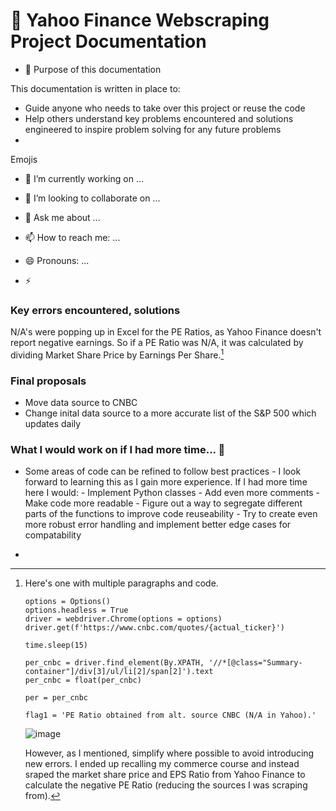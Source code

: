 # 🔭 Yahoo Finance Webscraping Project Documentation

- 🤔 Purpose of this documentation

This documentation is written in place to:

- Guide anyone who needs to take over this project or reuse the code 
- Help others understand key problems encountered and solutions engineered to inspire problem solving for any future problems
- 






Emojis

- 🔭 I’m currently working on ...

- 👯 I’m looking to collaborate on ...

- 💬 Ask me about ...
- 📫 How to reach me: ...
- 😄 Pronouns: ...
- ⚡ 


### Key errors encountered, solutions


N/A's were popping up in Excel for the PE Ratios, as Yahoo Finance doesn't report negative earnings. So if a PE Ratio was N/A, it was calculated by dividing Market Share Price by Earnings Per Share.[^bignote] 



### Final proposals

- Move data source to CNBC 
- Change inital data source to a more accurate list of the S&P 500 which updates daily


### What I would work on if I had more time... 🌱

- Some areas of code can be refined to follow best practices - I look forward to learning this as I gain more experience. If I had more time here I would:
            - Implement Python classes
            - Add even more comments
            - Make code more readable 
            - Figure out a way to segregate different parts of the functions to improve code reuseability 
            - Try to create even more robust error handling and implement better edge cases for compatability 
            
- 


[^bignote]: Here's one with multiple paragraphs and code.

        options = Options()
        options.headless = True
        driver = webdriver.Chrome(options = options)
        driver.get(f'https://www.cnbc.com/quotes/{actual_ticker}')

        time.sleep(15)

        per_cnbc = driver.find_element(By.XPATH, '//*[@class="Summary-container"]/div[3]/ul/li[2]/span[2]').text
        per_cnbc = float(per_cnbc)

        per = per_cnbc

        flag1 = 'PE Ratio obtained from alt. source CNBC (N/A in Yahoo).'
      
      ![image](https://user-images.githubusercontent.com/87015101/187057110-40d69327-a32d-46c9-83a8-24f37f41651b.png)

      However, as I mentioned, simplify where possible to avoid introducing new errors. I ended up recalling my commerce course and instead sraped               the market share price and EPS Ratio from Yahoo Finance to calculate the negative PE Ratio (reducing the sources I was scraping from). 

